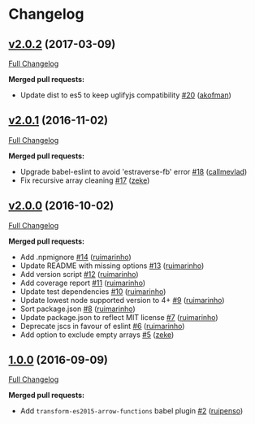 # Changelog

## [v2.0.2](https://github.com/seegno/clean-deep/tree/v2.0.2) (2017-03-09)
[Full Changelog](https://github.com/seegno/clean-deep/compare/v2.0.1...v2.0.2)

**Merged pull requests:**

- Update dist to es5 to keep uglifyjs compatibility [\#20](https://github.com/seegno/clean-deep/pull/20) ([akofman](https://github.com/akofman))

## [v2.0.1](https://github.com/seegno/clean-deep/tree/v2.0.1) (2016-11-02)
[Full Changelog](https://github.com/seegno/clean-deep/compare/v2.0.0...v2.0.1)

**Merged pull requests:**

- Upgrade babel-eslint to avoid 'estraverse-fb' error [\#18](https://github.com/seegno/clean-deep/pull/18) ([callmevlad](https://github.com/callmevlad))
- Fix recursive array cleaning [\#17](https://github.com/seegno/clean-deep/pull/17) ([zeke](https://github.com/zeke))

## [v2.0.0](https://github.com/seegno/clean-deep/tree/v2.0.0) (2016-10-02)
[Full Changelog](https://github.com/seegno/clean-deep/compare/1.0.0...v2.0.0)

**Merged pull requests:**

- Add .npmignore [\#14](https://github.com/seegno/clean-deep/pull/14) ([ruimarinho](https://github.com/ruimarinho))
- Update README with missing options [\#13](https://github.com/seegno/clean-deep/pull/13) ([ruimarinho](https://github.com/ruimarinho))
- Add version script [\#12](https://github.com/seegno/clean-deep/pull/12) ([ruimarinho](https://github.com/ruimarinho))
- Add coverage report [\#11](https://github.com/seegno/clean-deep/pull/11) ([ruimarinho](https://github.com/ruimarinho))
- Update test dependencies [\#10](https://github.com/seegno/clean-deep/pull/10) ([ruimarinho](https://github.com/ruimarinho))
- Update lowest node supported version to 4+ [\#9](https://github.com/seegno/clean-deep/pull/9) ([ruimarinho](https://github.com/ruimarinho))
- Sort package.json [\#8](https://github.com/seegno/clean-deep/pull/8) ([ruimarinho](https://github.com/ruimarinho))
- Update package.json to reflect MIT license [\#7](https://github.com/seegno/clean-deep/pull/7) ([ruimarinho](https://github.com/ruimarinho))
- Deprecate jscs in favour of eslint [\#6](https://github.com/seegno/clean-deep/pull/6) ([ruimarinho](https://github.com/ruimarinho))
- Add option to exclude empty arrays [\#5](https://github.com/seegno/clean-deep/pull/5) ([zeke](https://github.com/zeke))

## [1.0.0](https://github.com/seegno/clean-deep/tree/1.0.0) (2016-09-09)
[Full Changelog](https://github.com/seegno/clean-deep/compare/0.0.1...1.0.0)

**Merged pull requests:**

- Add `transform-es2015-arrow-functions` babel plugin [\#2](https://github.com/seegno/clean-deep/pull/2) ([ruipenso](https://github.com/ruipenso))

